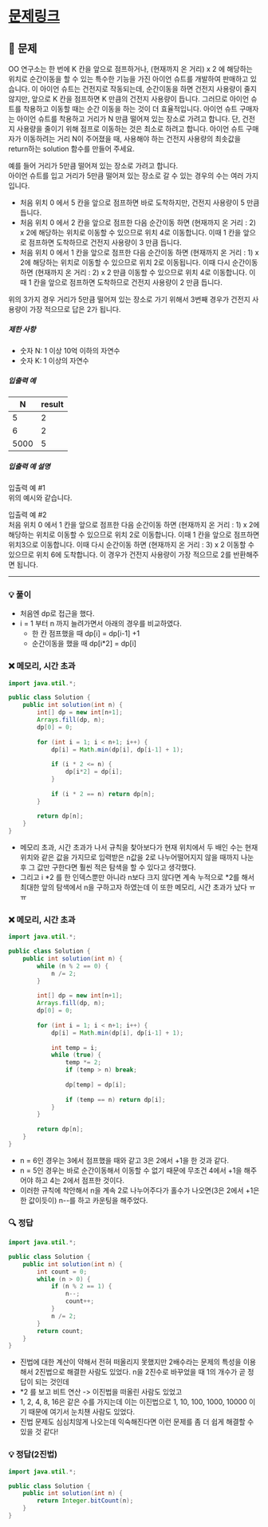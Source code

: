 # [문제링크](https://school.programmers.co.kr/learn/courses/30/lessons/12980)

## 📝 문제

OO 연구소는 한 번에 K 칸을 앞으로 점프하거나, (현재까지 온 거리) x 2 에 해당하는 위치로 순간이동을 할 수 있는 특수한 기능을 가진 아이언 슈트를 개발하여 판매하고 있습니다. 이 아이언 슈트는 건전지로 작동되는데, 순간이동을 하면 건전지 사용량이 줄지 않지만, 앞으로 K 칸을 점프하면 K 만큼의 건전지 사용량이 듭니다. 그러므로 아이언 슈트를 착용하고 이동할 때는 순간 이동을 하는 것이 더 효율적입니다. 아이언 슈트 구매자는 아이언 슈트를 착용하고 거리가 N 만큼 떨어져 있는 장소로 가려고 합니다. 단, 건전지 사용량을 줄이기 위해 점프로 이동하는 것은 최소로 하려고 합니다. 아이언 슈트 구매자가 이동하려는 거리 N이 주어졌을 때, 사용해야 하는 건전지 사용량의 최솟값을 return하는 solution 함수를 만들어 주세요.

예를 들어 거리가 5만큼 떨어져 있는 장소로 가려고 합니다.  
아이언 슈트를 입고 거리가 5만큼 떨어져 있는 장소로 갈 수 있는 경우의 수는 여러 가지입니다.

- 처음 위치 0 에서 5 칸을 앞으로 점프하면 바로 도착하지만, 건전지 사용량이 5 만큼 듭니다.
- 처음 위치 0 에서 2 칸을 앞으로 점프한 다음 순간이동 하면 (현재까지 온 거리 : 2) x 2에 해당하는 위치로 이동할 수 있으므로 위치 4로 이동합니다. 이때 1 칸을 앞으로 점프하면 도착하므로 건전지 사용량이 3 만큼 듭니다.
- 처음 위치 0 에서 1 칸을 앞으로 점프한 다음 순간이동 하면 (현재까지 온 거리 : 1) x 2에 해당하는 위치로 이동할 수 있으므로 위치 2로 이동됩니다. 이때 다시 순간이동 하면 (현재까지 온 거리 : 2) x 2 만큼 이동할 수 있으므로 위치 4로 이동합니다. 이때 1 칸을 앞으로 점프하면 도착하므로 건전지 사용량이 2 만큼 듭니다.

위의 3가지 경우 거리가 5만큼 떨어져 있는 장소로 가기 위해서 3번째 경우가 건전지 사용량이 가장 적으므로 답은 2가 됩니다.

##### 제한 사항

- 숫자 N: 1 이상 10억 이하의 자연수
- 숫자 K: 1 이상의 자연수

##### 입출력 예

|N|result|
|---|---|
|5|2|
|6|2|
|5000|5|

##### 입출력 예 설명

입출력 예 #1  
위의 예시와 같습니다.

입출력 예 #2  
처음 위치 0 에서 1 칸을 앞으로 점프한 다음 순간이동 하면 (현재까지 온 거리 : 1) x 2에 해당하는 위치로 이동할 수 있으므로 위치 2로 이동합니다. 이때 1 칸을 앞으로 점프하면 위치3으로 이동합니다. 이때 다시 순간이동 하면 (현재까지 온 거리 : 3) x 2 이동할 수 있으므로 위치 6에 도착합니다. 이 경우가 건전지 사용량이 가장 적으므로 2를 반환해주면 됩니다.

---

### 💡 풀이

- 처음엔 dp로 접근을 했다.
- i = 1 부터 n 까지 늘려가면서 아래의 경우를 비교하였다.
	- 한 칸 점프했을 때 dp\[i\] = dp\[i-1\] +1
	- 순간이동을 했을 때 dp\[i\*2\] = dp\[i\]

### ❌ 메모리, 시간 초과

```java
import java.util.*;

public class Solution {
    public int solution(int n) {
        int[] dp = new int[n+1];
        Arrays.fill(dp, n);
        dp[0] = 0;
        
        for (int i = 1; i < n+1; i++) {
            dp[i] = Math.min(dp[i], dp[i-1] + 1);
            
            if (i * 2 <= n) {
                dp[i*2] = dp[i];
            }
            
            if (i * 2 == n) return dp[n];   
        }
        
        return dp[n];
    }
}
```

- 메모리 초과, 시간 초과가 나서 규칙을 찾아보다가 현재 위치에서 두 배인 수는 현재 위치와 같은 값을 가지므로 입력받은 n값을 2로 나누어떨어지지 않을 때까지 나눈 후 그 값만 구한다면 훨씬 적은 탐색을 할 수 있다고 생각했다.
- 그리고 i \*2 를 한 인덱스뿐만 아니라 n보다 크지 않다면 계속 누적으로 \*2를 해서 최대한 앞의 탐색에서 n을 구하고자 하였는데 이 또한 메모리, 시간 초과가 났다 ㅠㅠ

### ❌ 메모리, 시간 초과

```java
import java.util.*;

public class Solution {
    public int solution(int n) {        
        while (n % 2 == 0) {
            n /= 2;
        }
        
        int[] dp = new int[n+1];
        Arrays.fill(dp, n);
        dp[0] = 0;
        
        for (int i = 1; i < n+1; i++) {
            dp[i] = Math.min(dp[i], dp[i-1] + 1);
        
            int temp = i;
            while (true) {
                temp *= 2;
                if (temp > n) break;
                
                dp[temp] = dp[i];
                
                if (temp == n) return dp[i];
            }
        }
        
        return dp[n];
    }
}
```


- n = 6인 경우는 3에서 점프했을 때와 같고 3은 2에서 +1을 한 것과 같다.
- n = 5인 경우는 바로 순간이동해서 이동할 수 없기 때문에 무조건 4에서 +1을 해주어야 하고 4는 2에서 점프한 것이다.
- 이러한 규칙에 착안해서 n을 계속 2로 나누어주다가 홀수가 나오면(3은 2에서 +1은 한 값이듯이) n--를 하고 카운팅을 해주었다.

### 🔍 정답

```java
import java.util.*;

public class Solution {
    public int solution(int n) {        
        int count = 0;
        while (n > 0) {
            if (n % 2 == 1) {
                n--;
                count++;
            }         
            n /= 2;
        }       
        return count;
    }
}
```


- 진법에 대한 계산이 약해서 전혀 떠올리지 못했지만 2배수라는 문제의 특성을 이용해서 2진법으로 해결한 사람도 있었다. n을 2진수로 바꾸었을 때 1의 개수가 곧 정답이 되는 것인데
- \*2 를 보고 비트 연산 -> 이진법을 떠올린 사람도 있었고
- 1, 2, 4, 8, 16은 같은 수를 가지는데 이는 이진법으로 1, 10, 100, 1000, 10000 이기 때문에 여기서 눈치챈 사람도 있었다.
- 진법 문제도 심심치않게 나오는데 익숙해진다면 이런 문제를 좀 더 쉽게 해결할 수 있을 것 같다!

### 💡 정답(2진법)

```java
import java.util.*;

public class Solution {
    public int solution(int n) {
        return Integer.bitCount(n);
    }
}
```